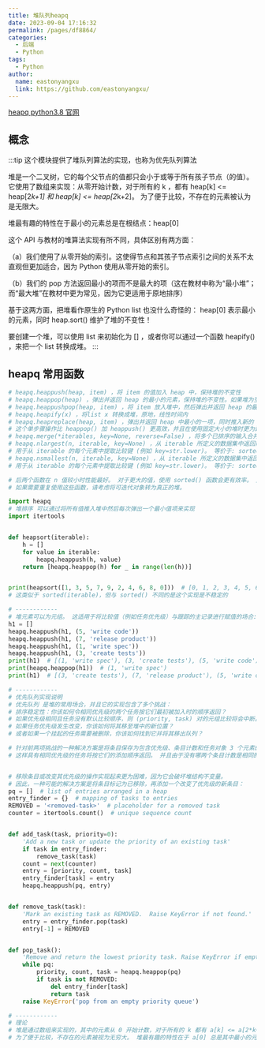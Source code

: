 ```yaml
---
title: 堆队列heapq
date: 2023-09-04 17:16:32
permalink: /pages/df8864/
categories:
  - 后端
  - Python
tags:
  - Python
author:
  name: eastonyangxu
  link: https://github.com/eastonyangxu/
---
```


[heapq python3.8 官网](https://docs.python.org/zh-cn/3.8/library/heapq.html)

## 概念

:::tip
这个模块提供了堆队列算法的实现，也称为优先队列算法

堆是一个二叉树，它的每个父节点的值都只会小于或等于所有孩子节点（的值）。 它使用了数组来实现：从零开始计数，对于所有的 k ，都有 heap[k] <= heap[2*k+1] 和 heap[k] <= heap[2*k+2]。 为了便于比较，不存在的元素被认为是无限大。

堆最有趣的特性在于最小的元素总是在根结点：heap[0]

这个 API 与教材的堆算法实现有所不同，具体区别有两方面：

（a）我们使用了从零开始的索引。这使得节点和其孩子节点索引之间的关系不太直观但更加适合，因为 Python 使用从零开始的索引。

（b）我们的 pop 方法返回最小的项而不是最大的项（这在教材中称为“最小堆”；而“最大堆”在教材中更为常见，因为它更适用于原地排序）

基于这两方面，把堆看作原生的 Python list 也没什么奇怪的： heap[0] 表示最小的元素，同时 heap.sort() 维护了堆的不变性！

要创建一个堆，可以使用 list 来初始化为 [] ，或者你可以通过一个函数 heapify() ，来把一个 list 转换成堆。
:::

## heapq 常用函数

```python
# heapq.heappush(heap, item) ，将 item 的值加入 heap 中，保持堆的不变性
# heapq.heappop(heap) ，弹出并返回 heap 的最小的元素，保持堆的不变性。如果堆为空，抛出 IndexError 。使用 heap[0] ，可以只访问最小的元素而不弹出它
# heapq.heappushpop(heap, item) ，将 item 放入堆中，然后弹出并返回 heap 的最小元素。该组合操作比先调用 heappush() 再调用 heappop() 运行起来更有效率
# heapq.heapify(x) ，将list x 转换成堆，原地，线性时间内
# heapq.heapreplace(heap, item) ，弹出并返回 heap 中最小的一项，同时推入新的 item。 堆的大小不变。 如果堆为空则引发 IndexError，
# 这个单步骤操作比 heappop() 加 heappush() 更高效，并且在使用固定大小的堆时更为适宜。 pop/push 组合总是会从堆中返回一个元素并将其替换为 item
# heapq.merge(*iterables, key=None, reverse=False) ，将多个已排序的输入合并为一个已排序的输出（例如，合并来自多个日志文件的带时间戳的条目）。 返回已排序值的 iterator
# heapq.nlargest(n, iterable, key=None) ，从 iterable 所定义的数据集中返回前 n 个最大元素组成的列表。 如果提供了 key 则其应指定一个单参数的函数，
# 用于从 iterable 的每个元素中提取比较键 (例如 key=str.lower)。 等价于: sorted(iterable, key=key, reverse=True)[:n]
# heapq.nsmallest(n, iterable, key=None) ，从 iterable 所定义的数据集中返回前 n 个最小元素组成的列表。 如果提供了 key 则其应指定一个单参数的函数，
# 用于从 iterable 的每个元素中提取比较键 (例如 key=str.lower)。 等价于: sorted(iterable, key=key)[:n]

# 后两个函数在 n 值较小时性能最好。 对于更大的值，使用 sorted() 函数会更有效率。 此外，当 n==1 时，使用内置的 min() 和 max() 函数会更有效率。
# 如果需要重复使用这些函数，请考虑将可迭代对象转为真正的堆。
```

```python
import heapq
# 堆排序 可以通过将所有值推入堆中然后每次弹出一个最小值项来实现
import itertools


def heapsort(iterable):
    h = []
    for value in iterable:
        heapq.heappush(h, value)
    return [heapq.heappop(h) for _ in range(len(h))]


print(heapsort([1, 3, 5, 7, 9, 2, 4, 6, 8, 0]))  # [0, 1, 2, 3, 4, 5, 6, 7, 8, 9]
# 这类似于 sorted(iterable)，但与 sorted() 不同的是这个实现是不稳定的

# ------------
# 堆元素可以为元组。 这适用于将比较值（例如任务优先级）与跟踪的主记录进行赋值的场合:
h1 = []
heapq.heappush(h1, (5, 'write code'))
heapq.heappush(h1, (7, 'release product'))
heapq.heappush(h1, (1, 'write spec'))
heapq.heappush(h1, (3, 'create tests'))
print(h1)  # [(1, 'write spec'), (3, 'create tests'), (5, 'write code'), (7, 'release product')]
print(heapq.heappop(h1))  # (1, 'write spec')
print(h1)  # [(3, 'create tests'), (7, 'release product'), (5, 'write code')]

# ------------
# 优先队列实现说明
# 优先队列 是堆的常用场合，并且它的实现包含了多个挑战：
# 排序稳定性：你该如何令相同优先级的两个任务按它们最初被加入时的顺序返回？
# 如果优先级相同且任务没有默认比较顺序，则 (priority, task) 对的元组比较将会中断。
# 如果任务优先级发生改变，你该如何将其移至堆中的新位置？
# 或者如果一个挂起的任务需要被删除，你该如何找到它并将其移出队列？

# 针对前两项挑战的一种解决方案是将条目保存为包含优先级、条目计数和任务对象 3 个元素的列表。 条目计数可用来打破平局，
# 这样具有相同优先级的任务将按它们的添加顺序返回。 并且由于没有哪两个条目计数是相同的，元组比较将永远不会直接比较两个任务


# 移除条目或改变其优先级的操作实现起来更为困难，因为它会破坏堆结构不变量。
# 因此，一种可能的解决方案是将条目标记为已移除，再添加一个改变了优先级的新条目：
pq = []  # list of entries arranged in a heap
entry_finder = {}  # mapping of tasks to entries
REMOVED = '<removed-task>'  # placeholder for a removed task
counter = itertools.count()  # unique sequence count


def add_task(task, priority=0):
    'Add a new task or update the priority of an existing task'
    if task in entry_finder:
        remove_task(task)
    count = next(counter)
    entry = [priority, count, task]
    entry_finder[task] = entry
    heapq.heappush(pq, entry)


def remove_task(task):
    'Mark an existing task as REMOVED.  Raise KeyError if not found.'
    entry = entry_finder.pop(task)
    entry[-1] = REMOVED


def pop_task():
    'Remove and return the lowest priority task. Raise KeyError if empty.'
    while pq:
        priority, count, task = heapq.heappop(pq)
        if task is not REMOVED:
            del entry_finder[task]
            return task
    raise KeyError('pop from an empty priority queue')

# ------------
# 理论
# 堆是通过数组来实现的，其中的元素从 0 开始计数，对于所有的 k 都有 a[k] <= a[2*k+1] 且 a[k] <= a[2*k+2]。
# 为了便于比较，不存在的元素被视为无穷大。 堆最有趣的特性在于 a[0] 总是其中最小的元素。

```
